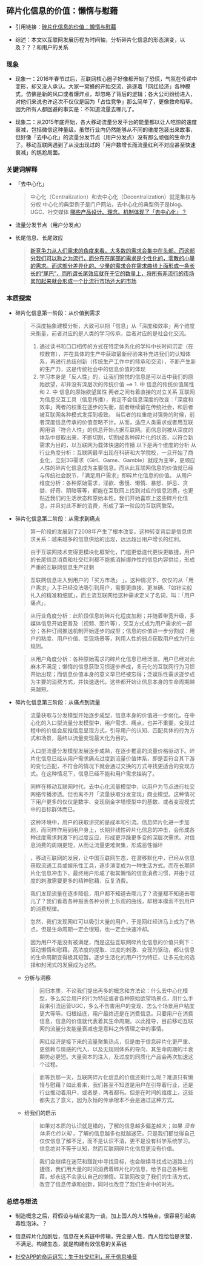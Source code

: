 ## 碎片化信息的价值：懒惰与慰藉

  * 引用链接：[碎片化信息的价值：懒惰与慰藉](http://seofangfa.com/tomsinsight/20160415.html)

  * 综述：本文以互联网发展历程为时间轴，分析碎片化信息的形态演变，以及？？？和用户的关系

### 现象

  * 现象一：2016年春节过后，互联网核心圈子好像都开始了恐慌，气氛在传递中变形，却又没人承认。大家一窝蜂的开始交流、追逐着「网红经济」各种模式，仿佛是新的风口或者爆炸点，却忽略了背后的逻辑；各大公司纷纷进入，对他们来说也许这次不仅仅是因为「占位竞争」那么简单了，更像救命稻草。因为所有人都回避的事实是：不知道流量去哪儿了。

  * 现象二：从2015年底开始，各大移动流量分发平台的能量都以让人吃惊的速度衰减，包括微信这种量级。虽然行业内仍然能够从不同的维度包装出来故事，但好像「去中心化」的流量分发节点（用户分发点）没有那么顽强的生命力了。移动互联网遇到了从没出现过的「用户数增长而流量红利不对应甚至快速衰减」的尴尬局面。

### 关键词解释

  * 「去中心化」
    > 中心化（Centralization）和去中心化（Decentralization）就是集权与分权
    > 中心化的典型例子是门户网站，去中心化的典型例子是blog、UGC、社交媒体
    > [哪些产品设计、理念、机制体现了「去中心化」？](https://www.zhihu.com/question/20531151)

  * 流量分发节点（用户分发点）

  * 长尾信息、长尾效应
    > [新竞争力从人们需求的角度来看，大多数的需求会集中在头部，而这部分我们可以称之为流行，而分布在尾部的需求是个性化的，零散的小量的需求。而这部分差异化的、少量的需求会在需求曲线上面形成一条长长的“尾巴”，而所谓长尾效应就在于它的数量上，将所有非流行的市场累加起来就会形成一个比流行市场还大的市场](http://baike.baidu.com/link?url=P5fb_JNI6bWsHF_i4kkFR3uMhEkV7h6qq_I6aPX5-A88wEFd2BBHOKeha3CrNBxtBwqbMjzqoJ3WWhhMQyLbqa)

### 本质探索

  * 碎片化信息第一阶段：从价值到需求
    > 不深度抽象建模分析，大致可以把「信息」从「深度和效率」两个维度来衡量，前者对应的是人类的学习传承，后者对应的是社会化交流。
    > 1. 通过读书和口口相传的方式在特定体系化的学科中长时间沉淀（在校教育），并在具体的生产中获取最新经验来补充进我们的认知体系，再进行总结创新（传统生产工作中的师承和交流），不断产生新的生产力，这是传统社会中的信息价值的体现
    > 2. 学习本身是「反人性」的，让我们愉悦的信息是可以击中我们的原始欲望，却并没有深层次的传统价值
    > ==> 1. 中 信息的传统价值属性 和 2. 中 信息的原始欲望属性 两者之间有着直接的对立关系
    > 互联网为信息交互工具（信息传播），肯定不会信息深度的改变：「深度和效率」两者的权重在逐步的失衡，前者继续留在传统社会，和后者被互联网各种模式发挥到极致。
    > 当后者的权重绝对强势的时候，前者深度信息传承的价值忽略不计。从而，适应人类需求或者用互联网用语「符合人性」的信息开始占据互联网。而信息则被从深度的体系中提取出来，不断切割，切割成各种碎片化的状态，以符合新需求为目的，以互联网为载体快速的传播
    > 以下是两个维度的分析
    > 从行业角度分析：互联网最早出现在科研和大学院校，一旦开始了商业化，立刻3G需求（Girl、Game、Gamble）就成为主宰，更顺应人性的碎片化信息成为主要信息。而从此互联网信息的价值就已经与传统社会脱节，「满足用户需求」即碎片化信息的价值。
    > 从用户维度分析：各种原始需求，淫欲、傲慢、懒惰、暴怒、妒忌、贪婪、好奇、阴暗等等，都能在互联网上找到对应的信息消费，也更贴近我们的生活状态和原始本性。我们开始喜欢上这些碎片化信息，并且对此不断的消费，形成了第一阶段的互联网繁荣。

  * 碎片化信息第二阶段：从需求到痛点
    > 第一阶段的发展到了2008年产生了根本改变。这种转变背后是信息供求关系：越来越多的信息供给的出现，远远超出用户增长的红利。

    > 由于互联网技术变得更模块化框架化，门槛更低迭代更快更敏捷，用户的长尾信息消费和社交红利都不能抵消掉爆炸性的信息内容供给，形成严重的互联网信息生产过剩

    > 互联网信息进入到用户的「买方市场」
    > 」。这种情况下，仅仅的从「用户需求」入手已经没法吸引到用户，需要更直接、更准确、「如针尖般扎入的精准和细腻」，而主流互联网给这种需求定义了名词，叫：「用户痛点」。

    > 从行业角度分析：此阶段信息的碎片化程度加剧；并随着带宽升级，多媒体信息开始更普及（视频、图片等），交互方式成为用户需求的一部分；各种订阅推送机制开始逐步的成型；信息的价值进一步分割成：用户的粘度、用户价值、变现场景等，利用人性的弱点获取用户成为行业规则。

    > 从用户角度分析：各种原始需求的碎片化信息已经泛滥，用户已经对此麻木不满足；懒惰的信息获取习惯逐步养成，多元化的互联网行为习惯开始出现；而信息价值本身的意义早已经被忘得；泛娱乐性需求逐步成为主要的消费方式，并快速迭代。这些都开始让信息本身的生命周期越来越短。

  * 碎片化信息第三阶段：从痛点到流量

    > 流量获取与分发模型开始逐步成型，信息本身的价值进一步弱化。在中心化的入口型流量分发模型中，用户需求、痛点，也并不重要，变现过程中的价值会反推信息呈现方式，引导用户的认知、匹配具体的行为方式和场景，最终以流量变现最大化为目的。

    > 入口型流量分发模型发展逐步成熟，在逐步推高的流量价格驱动下。碎片化信息已经从用户需求痛点过度到流量价值体系，即是否符合其下游的变化匹配，不符合的情况下就会通过交换的方式寻找更适合的变现方式。在这种情况下，信息已经不能和用户需求挂钩了。

    > 同样在移动互联网时代，去中心化流量模型中，以用户为节点进行社交网络传播渗透。但也离不开「流量获取分发变现」商业模型。这种情况下用户更多的仅仅是数字、变现倒金字塔模型中的基数、或者变现模式中的目标群体而已。

    > 这种环境中，用户的获取讲究的是成本和引流。信息碎片化进一步加剧，而同样作用到用户身上，长期非线性碎片化信息的冲击，会形成各种过度需求刺激下的过度反应，形成更浮躁更多变的深层次需求。对信息消费的周期更短，从而让流量更难聚集，形成恶性循环

    > ，移动互联网的发展，让中国互联网生态，在潜移默化中，已经从信息获取流通工具或娱乐性工具，逐步演变成为一种生活方式。而在长期碎片化信息冲击下，最终用户形成了极其懒惰的信息消费习惯，并由于过度的刺激需要更多的精神慰藉，反复消费。

    > 我们发现流量在逐步降低，用户都不知道去哪儿了？流量都不知道去哪儿了？我们看着各种报表各种分析上乐观的曲线，却根本摸索不到用户的消费规律。

    > 忽然，我们发现网红可以吸引大量的用户，于是网红经济马上成为了热点。但是生命周期一定会很短，也一定会快速冷却。

    > 因为用户不是没有被满足，而是这些互联网碎片化信息的价值只剩下：驱动懒惰和慰藉。高浓度的提取、过度的刺激、变现的驱动，都让信息的生命周期变得极其短暂。逐步生活化的用户行为特征，让多元化的选择和封闭式的发展成为必然。

    * 分析与洞察

      > 回归本质，不论我们提出再多的概念和方法论：什么去中心化模型，多么契合用户的行为特征或者各种原始欲望场景点，用什么手段来引流运营UGC，多么不伤害用户的变现、怎么个场景用户粘度更大等等。归根结底，用户最终还是在消费信息。只要用户在消费信息，信息的价值就代表着其生命周期。以此推导，目前移动互联网的流量分发能量衰减也是意料之外情理之中的事情。

      > 网红经济是接下来的流量聚集热点，但是由于信息碎片化更严重、更依赖与情感的代入、以及无规则体系的导向，其生命周期的半衰期势必更短。大量资本的注入，及过度的同质化产品会再次加速这个过程。

      > 而等到那一天，互联网碎片化信息的价值还剩什么呢？难道只有懒惰与慰藉？如此看来，我们甚至不知道是用户在引导着行业，还是行业推动着用户，或者是，两者都有。但是在时间的维度上，这些都失去了意义，因为永恒的传承根本不会是通过这种方式。

    * 给我们的启示

      > 如果对本质的认识就是错的，了解的信息越多偏差越大；如果 *没有体系化的认知* ，了解的信息越多也就越迷茫。只是我们都觉得自己仅仅信息了解不足，而不是认识不清，更不是没有科学系统学习。信息绝对不等于认知，然而互联网碎片化信息更没有价值。

      > 我们会继续在迷茫和蹉跎中寻找目标，也会继续寻找成功道路上的捷径，我们用大量的时间消费着碎片化的信息，给予自己各种慰藉，却永远不会承认自己的懒惰。互联网改变了我们的生活方式，改变了信息传承和创新，同时也改变了我们生命中的时光。

### 总结与想法

  * 制造概念之后，将假设与结论混为一谈，加上国人的人性特点，很容易引起病毒性泡沫。？

  * 信息碎片化加剧后，信息在关系链中传输，完全是人性，而人性恰恰是贪婪，不满足。构建生态，就是构建有效信息的关系链

  * [社交APP的命运诅咒：生于社交红利，死于信息噪音](http://www.cnwenming.com/xinwen/b1x50518n413234982.html)
